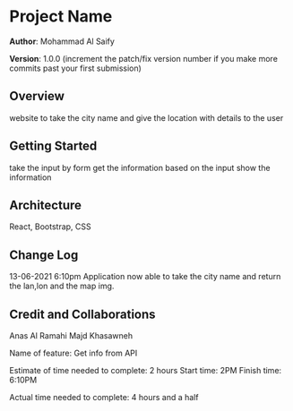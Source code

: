 # Project Name

**Author**: Mohammad Al Saify

**Version**: 1.0.0 (increment the patch/fix version number if you make more commits past your first submission)

## Overview
website to take the city name and give the location with details to the user

## Getting Started
take the input by form
get the information based on the input
show the information

## Architecture
React, Bootstrap, CSS

## Change Log
13-06-2021 6:10pm Application now able to take the city name and return the lan,lon and the map img.

## Credit and Collaborations
Anas Al Ramahi
Majd Khasawneh


Name of feature: Get info from API

Estimate of time needed to complete: 2 hours
Start time: 2PM
Finish time: 6:10PM

Actual time needed to complete: 4 hours and a half
